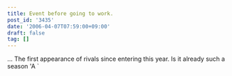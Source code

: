 ```yaml
---
title: Event before going to work.
post_id: '3435'
date: '2006-04-07T07:59:00+09:00'
draft: false
tag: []
---
```


... The first appearance of rivals since entering this year. Is it already such a season 'A `